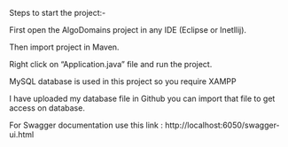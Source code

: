 Steps to start the project:-

First open the AlgoDomains project in any IDE (Eclipse or Inetllij).
 
Then import project in Maven.

 Right click on “Application.java” file and run the project.
 
MySQL database is used in this project so you require XAMPP

I have uploaded my database file in Github you can import that file to get 
access on database.

For Swagger documentation use this link :
http://localhost:6050/swagger-ui.html
